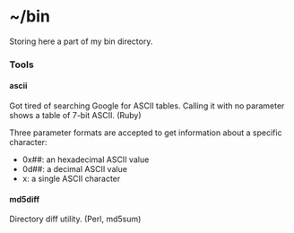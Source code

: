 # ~/bin

Storing here a part of my bin directory.

### Tools

#### ascii
Got tired of searching Google for ASCII tables. Calling it with no parameter shows a table of 7-bit ASCII. (Ruby)

Three parameter formats are accepted to get information about a specific character:
- 0x##: an hexadecimal ASCII value
- 0d##: a decimal ASCII value
- x: a single ASCII character

#### md5diff
Directory diff utility. (Perl, md5sum)
